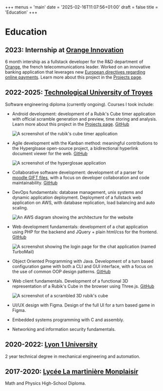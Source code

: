 +++
menus = 'main'
date = '2025-02-16T11:07:56+01:00'
draft = false
title = 'Education'
+++

# Education

## 2023: Internship at [Orange Innovation](https://hellofuture.orange.com/en/)

6 month intership as a fullstack developer for the R&D department of [Orange](https://www.orange.fr), the french telecommunications leader. Worked on an innovative banking application that leverages new [European directives regarding online payments](https://finance.ec.europa.eu/regulation-and-supervision/financial-services-legislation/implementing-and-delegated-acts/payment-services-directive_en). Learn more about this project in the [Projects page](https://raphaelweis.com/projects).

## 2022-2025: [Technological University of Troyes](https://utt.fr)

Software engineering diploma (currently ongoing). Courses I took include:

- Android development: development of a Rubik's Cube timer application with official scramble generation and preview, time storing and analysis. Learn more about this project in the [Projects page](https://raphaelweis.com/projects). [GitHub](https://github.com/raphaelweis/RCube)

  ![A screenshot of the rubik's cube timer application](/rcube.png)

- Agile development with the Kanban method: meaningful contributions to the Hypergloase open-source project, a bidirectional hyperlink document viewer for the web. [GitHub](https://github.com/Hypertopic/HyperGlosae)

  ![A screenshot of the hyperglosae application](/hypergloase.png)

- Collaborative software development: development of a parser for [moodle GIFT files](https://docs.moodle.org/405/en/GIFT_format), with a focus on developer collaboration and code maintainability. [GitHub](https://github.com/raphaelweis/GL02-A24_Orapi)

- DevOps fundamentals: database management, unix systems and dynamic application deployment. Deployment of a fullstack web application on AWS, with database replication, load balancing and auto scaling.

  ![An AWS diagram showing the architecture for the website](/aws.png)

- Web development fundamentals: development of a chat application using PHP for the backend and JQuery + plain html/css for the frontend. [GitHub](https://github.com/raphaelweis/TurboMail)

  ![A screenshot showing the login page for the chat application (named TurboMail)](/turbomail.png)

- Object Oriented Programming with Java. Development of a turn based configuration game with both a CLI and GUI interface, with a focus on the use of common OOP design patterns. [GitHub](https://github.com/raphaelweis/projet_LO02)

- Web client fundamentals. Development of a functional 3D representation of a Rubik's Cube in the browser using Three.js. [GitHub](https://github.com/raphaelweis/ORCS)

  ![A screenshot of a scrambled 3D rubik's cube](/orcs.png)

- UI/UX design with Figma. Design of the full UI for a turn based game in Figma.
- Embedded systems programming with C and assembly.
- Networking and information security fundamentals.

## 2020-2022: [Lyon 1 University](https://iut.univ-lyon1.fr/formation/but/but-genie-mecanique-et-productique)

2 year technical degree in mechanical engineering and automation.

## 2017-2020: [Lycée La martinière Monplaisir](https://martiniere-monplaisir.ent.auvergnerhonealpes.fr/)

Math and Physics High-School Diploma.
